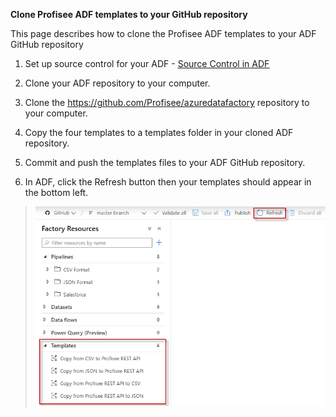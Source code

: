 **Clone Profisee ADF templates to your GitHub repository**

This page describes how to clone the Profisee ADF templates to your ADF
GitHub repository

1.  Set up source control for your ADF - [<u>Source Control in
    ADF</u>](https://docs.microsoft.com/en-us/azure/data-factory/source-control)

2.  Clone your ADF repository to your computer.

3.  Clone the
    [<u>https://github.com/Profisee/azuredatafactory</u>](https://github.com/Profisee/azuredatafactory)
    repository to your computer.

4.  Copy the four templates to a templates folder in your cloned ADF
    repository.

5.  Commit and push the templates files to your ADF GitHub repository.

6.  In ADF, click the Refresh button then your templates should appear
    in the bottom left.

> <img src="./media/image1.png" style="width:4.852in;height:3.32124in" />
